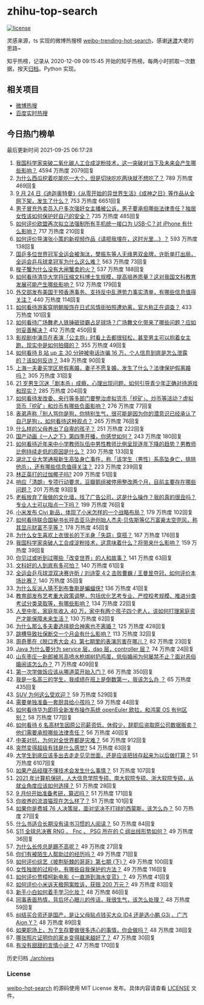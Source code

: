 # zhihu-top-search

[![license](https://img.shields.io/github/license/Arrackisarookie/zhihu-top-search)](https://github.com/Arrackisarookie/zhihu-top-search/blob/master/LICENSE)

灵感来源，ts 实现的微博热搜榜 [weibo-trending-hot-search](https://github.com/justjavac/weibo-trending-hot-search)，感谢[迷渡](https://github.com/justjavac)大佬的思路~

知乎热榜，记录从 2020-12-09 09:15:45 开始的知乎热榜。每两小时抓取一次数据，按天[归档](./archives)。Python 实现。

## 相关项目
+ [微博热搜](https://github.com/Arrackisarookie/weibo-hot-search)
+ [百度实时热搜](https://github.com/Arrackisarookie/baidu-hot-search)

## 今日热门榜单

<!-- Rank Begin -->

最后更新时间 2021-09-25 06:17:28

1. [我国科学家突破二氧化碳人工合成淀粉技术，这一突破对当下及未来会产生哪些影响？](https://www.zhihu.com/question/488626676) 4594 万热度 2079回复
1. [为什么西瓜挖着吃能吃一大个，但是切块吃吃两块就不想吃了？](https://www.zhihu.com/question/482719415) 789 万热度 469回复
1. [9 月 24 日《迪迦奥特曼》《从零开始的异世界生活》《成神之日》等作品从全网下架，发生了什么？](https://www.zhihu.com/question/488696458) 753 万热度 6651回复
1. [男子冒充外卖员入户多次强奸女主播被公诉，男子要承担哪些法律责任？独居女性该如何保护好自己的安全？](https://www.zhihu.com/question/488450680) 735 万热度 485回复
1. [如何评价欧盟再次拟立法强制所有手机统一接口为 USB-C？对 iPhone 有什么影响？](https://www.zhihu.com/question/488580296) 717 万热度 210回复
1. [如何评价导演张小策的新视频作品《请把我埋在，这时光里...》？](https://www.zhihu.com/question/488577249) 593 万热度 138回复
1. [国乒多位世界冠军全运会被淘汰，樊振东等人无缘男双金牌，许昕单打出局，全运会乒乓球拿冠军为什么这么难？](https://www.zhihu.com/question/488707107) 563 万热度 73回复
1. [梭子蟹为什么没有大闸蟹卖的火？](https://www.zhihu.com/question/295044504) 537 万热度 188回复
1. [如何看待清华大学将压缩文科博士生规模，提高培养质量？这对我国文科教育发展可能产生哪些影响？](https://www.zhihu.com/question/488574238) 512 万热度 179回复
1. [外交部发布美国干预香港事务、支持反中乱港势力事实清单，有哪些信息值得关注？](https://www.zhihu.com/question/488667910) 440 万热度 114回复
1. [如何看待游客穿明朝服饰在日式风情街拍照遭劝离，官方称正在调查？](https://www.zhihu.com/question/488290408) 433 万热度 101回复
1. [如何看待广场舞老人铁锤砸锁霸占足球场？广场舞文化带来了哪些问题？应如何妥善解决？](https://www.zhihu.com/question/488416639) 412 万热度 450回复
1. [影视剧中演员在表演「公主抱」时看上去都很轻松，甚至男主可以抱着女主跑，现实中是如何拍摄的？](https://www.zhihu.com/question/439074787) 355 万热度 49回复
1. [如何看待 B 站 up 主 30 分钟被电话诈骗 16 万，个人信息到底是怎么泄露的？该如何反诈？](https://www.zhihu.com/question/488038333) 349 万热度 90回复
1. [上海一夫妻买学区房假离婚，妻子不愿复婚，发生了什么？法律保护假离婚吗？](https://www.zhihu.com/question/488707495) 305 万热度 31回复
1. [21 岁男生沉迷「剧本杀」成瘾，心理出现问题，如何引导青少年正确对待游戏和现实？](https://www.zhihu.com/question/488478374) 285 万热度 204回复
1. [如何看待发改委、央行等多部门要整治虚拟货币「挖矿」、炒币等活动？虚拟货币「挖矿」和炒币有哪些负面影响？](https://www.zhihu.com/question/488759941) 276 万热度 77回复
1. [表弟声称「别人骂你是狗，你特别生气，很可能是因为你的潜意识已经承认了自己是狗」，如何看待这种观点？](https://www.zhihu.com/question/487889102) 265 万热度 76回复
1. [什么样的父母养出了自卑的孩子？](https://www.zhihu.com/question/487647494) 251 万热度 222回复
1. [国产动画《一人之下》第四季开播，你感觉如何？](https://www.zhihu.com/question/488660280) 243 万热度 180回复
1. [如何看待近年来中小学教师队伍中男性教师比例呈现逐年下降的趋势？男教师比例持续走低的原因是什么？](https://www.zhihu.com/question/488656023) 230 万热度 133回复
1. [湖北工业大学通报新生高坠身亡事件，称「该学生（男性）系高坠身亡，排除他杀」，还有哪些信息值得关注？](https://www.zhihu.com/question/488700672) 223 万热度 239回复
1. [林正英打的过伽椰子吗?](https://www.zhihu.com/question/325278960) 209 万热度 51回复
1. [响应「清朗」专项行动要求，豆瓣鹅组被停用整改两个月，目前主要存在哪些问题？](https://www.zhihu.com/question/488540672) 201 万热度 93回复
1. [老板放弃了我做的文化墙，找了广告公司，这是什么操作？我的真的很丑吗？专业人士可以指点一下吗？](https://www.zhihu.com/question/482631260) 199 万热度 76回复
1. [小米发布 Civi 新品，体现了小米怎样的一个战略布局？](https://www.zhihu.com/question/488340646) 179 万热度 102回复
1. [如何看待联合国秘书长抨击亚马逊创始人杰夫·贝佐斯等亿万富豪太空兜风，称其显示财富不平等？](https://www.zhihu.com/question/488387366) 178 万热度 45回复
1. [为什么女生喜欢上衣很长的下半身「失踪」穿搭？](https://www.zhihu.com/question/487181360) 167 万热度 176回复
1. [我国科学家突破人工合成淀粉技术，这意味着什么？将带来什么影响？](https://www.zhihu.com/question/488652846) 159 万热度 39回复
1. [你见过或听到过哪些「改变世界」的人和故事？](https://www.zhihu.com/question/487767104) 141 万热度 63回复
1. [文科好的人到底有多可怕？](https://www.zhihu.com/question/407660999) 140 万热度 61回复
1. [全运会乒乓球混双决赛许昕 / 刘诗雯 4:2 击败曹巍 / 王曼昱夺冠，如何评价本场比赛？](https://www.zhihu.com/question/488807897) 140 万热度 35回复
1. [为什么反派人猜不到布鲁斯是蝙蝠侠?](https://www.zhihu.com/question/487379520) 136 万热度 41回复
1. [教育部发布艺考重大政策调整，包括优化艺考专业、严控校考规模、推进分类考试分类录取等，有哪些影响？](https://www.zhihu.com/question/488719419) 134 万热度 22回复
1. [人至中年，家庭年收入 40 万，家中有两个孩子四个老人，该如何打理家庭资产才能保障未来生活？](https://www.zhihu.com/question/488095197) 130 万热度 62回复
1. [为什么那么多夫妻选择貌合神离也不离婚？](https://www.zhihu.com/question/480287058) 125 万热度 428回复
1. [跳槽导致社保断交一个月会有什么影响？](https://www.zhihu.com/question/288304453) 113 万热度 32回复
1. [周奇墨在《脱口秀大会 4》第七期里的表演厉害在哪儿？](https://www.zhihu.com/question/488401104) 82 万热度 23回复
1. [Java 为什么要分为 service 层，dao 层，controller 层？](https://www.zhihu.com/question/431911268) 74 万热度 24回复
1. [山东枣庄一新郎被吊高喷水枪绑树扔鸡蛋，低俗婚闹为何屡禁不止？面对恶俗婚闹该怎么办？](https://www.zhihu.com/question/488434965) 71 万热度 409回复
1. [第一次学做饭应该从哪道菜开始入门？](https://www.zhihu.com/question/486579031) 66 万热度 350回复
1. [我是一名高三的学生，我成绩在班上是倒数第一，我该怎么办 ？](https://www.zhihu.com/question/484807503) 65 万热度 435回复
1. [SUV 为何这么受欢迎？](https://www.zhihu.com/question/23946804) 59 万热度 529回复
1. [需要单独准备一套厨具给小孩吗？](https://www.zhihu.com/question/486592774) 59 万热度 44回复
1. [如何看待华为即将全新发布操作系统 openEuler 欧拉，和鸿蒙 OS 有何区别？](https://www.zhihu.com/question/488449794) 58 万热度 177回复
1. [如何看待 6 名高材生因原公司薪资低，休假少，辞职后盗取原公司数据贩卖？他们需要承担哪些法律责任？](https://www.zhihu.com/question/487356876) 56 万热度 40回复
1. [中美对抗，为何对全世界都是灾难？](https://www.zhihu.com/question/420040304) 56 万热度 912回复
1. [突然变得超级有钱是什么感觉?](https://www.zhihu.com/question/453403281) 54 万热度 63回复
1. [大学生到底应该多出去走走见见世面，还是应该把钱存起来为以后做打算？](https://www.zhihu.com/question/282241773) 51 万热度 6107回复
1. [如果产品经理不懂技术会发生什么事情？](https://www.zhihu.com/question/366779696) 51 万热度 107回复
1. [2021 年计算机保研，人大信息学院专硕、南大软院专硕、浙大软院专硕，从就业角度应该如何选择？](https://www.zhihu.com/question/481163278) 51 万热度 28回复
1. [9 月份开始准备考研，算迟吗？](https://www.zhihu.com/question/293463626) 51 万热度 171回复
1. [你收养的流浪猫现在怎么样了？](https://www.zhihu.com/question/386088726) 51 万热度 101回复
1. [如果你是费城 76 人决策层，面对坚决不打球的西蒙斯，该怎么办？](https://www.zhihu.com/question/488376059) 50 万热度 27回复
1. [什么书适合长期没有读书习惯的人阅读？](https://www.zhihu.com/question/485088515) 50 万热度 84回复
1. [S11 全球总决赛 RNG 、 Fnc 、 PSG 所在的 C 组出线形势如何？](https://www.zhihu.com/question/488366827) 49 万热度 36回复
1. [为什么长传总是踢不高呢？](https://www.zhihu.com/question/486890139) 49 万热度 27回复
1. [你们有被陌生人帮助过的经历吗？](https://www.zhihu.com/question/378395888) 49 万热度 71回复
1. [如何评价综艺《披荆斩棘的哥哥》第七期 (下)？](https://www.zhihu.com/question/487499203) 49 万热度 100回复
1. [女性独居的过程中，有哪些自我保护的方法？](https://www.zhihu.com/question/487179264) 49 万热度 116回复
1. [如何评价贾樟柯新电影《一直游到海水变蓝》？](https://www.zhihu.com/question/487905198) 49 万热度 41回复
1. [如何评价小米诉天极网案胜诉，获赔 200 万元？](https://www.zhihu.com/question/488671110) 49 万热度 83回复
1. [新手小白如何着手学习化妆？](https://www.zhihu.com/question/478433955) 48 万热度 86回复
1. [同事表面热情，背后坏心眼儿的传话，我很生气，该怎么处理？](https://www.zhihu.com/question/485172262) 48 万热度 59回复
1. [纠结买合资还是国产，是让父母贴点钱买大众 ID4 还是选小鹏 G3i 、广汽 Aion Y？](https://www.zhihu.com/question/487975241) 48 万热度 89回复
1. [如果职场上，为了生存要做很多违心的事情，你会做吗？](https://www.zhihu.com/question/488143027) 48 万热度 38回复
1. [哪张照片证明你的家乡变得越来越好了？](https://www.zhihu.com/question/487152233) 47 万热度 30回复
1. [有没有甜甜的言情小说？](https://www.zhihu.com/question/470041142) 47 万热度 170回复
<!-- Rank End -->

历史归档 [./archives](./archives)

### License

[weibo-hot-search](https://github.com/Arrackisarookie/zhihu-top-search) 的源码使用 MIT License 发布。具体内容请查看 [LICENSE](./LICENSE) 文件。
